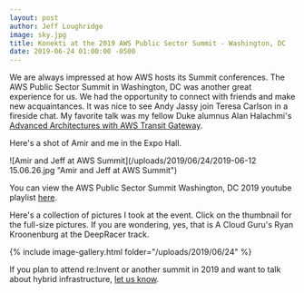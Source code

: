 ```yaml
---
layout: post
author: Jeff Loughridge
image: sky.jpg
title: Konekti at the 2019 AWS Public Sector Summit - Washington, DC
date: 2019-06-24 01:00:00 -0500
---
```


We are always impressed at how AWS hosts its Summit conferences. The AWS Public Sector Summit in Washington, DC was 
another great experience for us. We had the opportunity to connect with friends and make new acquaintances. It was nice
to see Andy Jassy join Teresa Carlson in a fireside chat. My favorite talk was my fellow Duke alumnus Alan Halachmi's
[Advanced Architectures with AWS Transit Gateway](https://youtu.be/S9fEydjJ9qo).

Here's a shot of Amir and me in the Expo Hall.

![Amir and Jeff at AWS Summit](/uploads/2019/06/24/2019-06-12 15.06.26.jpg "Amir and Jeff at AWS Summit")

You can view the AWS Public Sector Summit Washington, DC 2019 youtube playlist 
[here](https://www.youtube.com/playlist?list=PLhr1KZpdzukcm46EssTP92nXWjKWruWRJ).

Here's a collection of pictures I took at the event. Click on the thumbnail for the full-size pictures. If you are
wondering, yes, that is A Cloud Guru's Ryan Kroonenburg at the DeepRacer track.

{% include image-gallery.html folder="/uploads/2019/06/24" %}

If you plan to attend re:Invent or another summit in 2019 and want to talk about hybrid infrastructure, 
[let us know](https://konekti.us/#contact).
